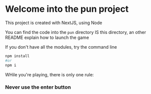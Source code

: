 # Welcome into the pun project

This project is created with NextJS, using Node

You can find the code into the `pun` directory
IS this directory, an other README explain how to launch the game

If you don't have all the modules, try the command line 
```bash
npm install
#or
npm i
```

WHile you're playing, there is only one rule:
### Never use the enter button